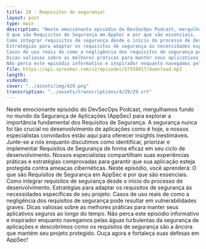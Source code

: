 ```yaml
---
title: 29 - Requisitos de segurança!
layout: post
type: main
description: "Neste emocionante episódio do DevSecOps Podcast, mergulhamos fundo no mundo da Segurança de Aplicações (AppSec) para explorar a importância fundamental dos Requisitos de Segurança. A segurança nunca foi tão crucial no desenvolvimento de aplicações como é hoje, e nossos especialistas convidados estão aqui para oferecer insights inestimáveis. Junte-se a nós enquanto discutimos como identificar, priorizar e implementar Requisitos de Segurança de forma eficaz em seu ciclo de desenvolvimento. Nossos especialistas compartilham suas experiências práticas e estratégias comprovadas para garantir que sua aplicação esteja protegida contra ameaças cibernéticas. Neste episódio, você aprenderá:
O que são Requisitos de Segurança em AppSec e por que são essenciais.
Como integrar requisitos de segurança desde o início do processo de desenvolvimento.
Estratégias para adaptar os requisitos de segurança às necessidades específicas de seu projeto.
Casos de uso reais de como a negligência dos requisitos de segurança pode resultar em vulnerabilidades graves.
Dicas valiosas sobre as melhores práticas para manter seus aplicativos seguros ao longo do tempo.
Não perca este episódio informativo e inspirador enquanto navegamos pelas águas turbulentas da segurança de aplicações e descobrimos como os requisitos de segurança são a âncora que mantém seu projeto protegido. Ouça agora e fortaleça suas defesas em AppSec!"
file: https://api.spreaker.com/v2/episodes/57558017/download.mp3
length: 
videoid: 
cover: "../assets/img/429.png"
transcription: "../assets/transcriptions/4/29/29.srt"
---
```


Neste emocionante episódio do DevSecOps Podcast, mergulhamos fundo no mundo da Segurança de Aplicações (AppSec) para explorar a importância fundamental dos Requisitos de Segurança. A segurança nunca foi tão crucial no desenvolvimento de aplicações como é hoje, e nossos especialistas convidados estão aqui para oferecer insights inestimáveis. Junte-se a nós enquanto discutimos como identificar, priorizar e implementar Requisitos de Segurança de forma eficaz em seu ciclo de desenvolvimento. Nossos especialistas compartilham suas experiências práticas e estratégias comprovadas para garantir que sua aplicação esteja protegida contra ameaças cibernéticas. Neste episódio, você aprenderá:
O que são Requisitos de Segurança em AppSec e por que são essenciais.
Como integrar requisitos de segurança desde o início do processo de desenvolvimento.
Estratégias para adaptar os requisitos de segurança às necessidades específicas de seu projeto.
Casos de uso reais de como a negligência dos requisitos de segurança pode resultar em vulnerabilidades graves.
Dicas valiosas sobre as melhores práticas para manter seus aplicativos seguros ao longo do tempo.
Não perca este episódio informativo e inspirador enquanto navegamos pelas águas turbulentas da segurança de aplicações e descobrimos como os requisitos de segurança são a âncora que mantém seu projeto protegido. Ouça agora e fortaleça suas defesas em AppSec!